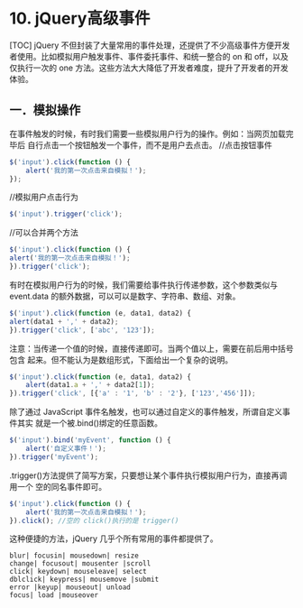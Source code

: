 # 10. jQuery高级事件
[TOC]
jQuery 不但封装了大量常用的事件处理，还提供了不少高级事件方便开发者使用。比如模拟用户触发事件、事件委托事件、和统一整合的 on 和 off，以及仅执行一次的 one 方法。这些方法大大降低了开发者难度，提升了开发者的开发体验。
## 一．模拟操作
在事件触发的时候，有时我们需要一些模拟用户行为的操作。例如：当网页加载完毕后
自行点击一个按钮触发一个事件，而不是用户去点击。
//点击按钮事件
```javascript
$('input').click(function () {
    alert('我的第一次点击来自模拟！');
});
```
//模拟用户点击行为
```javascript
$('input').trigger('click');
```
//可以合并两个方法
```javascript
$('input').click(function () {
alert('我的第一次点击来自模拟！');
}).trigger('click');
```
有时在模拟用户行为的时候，我们需要给事件执行传递参数，这个参数类似与 event.data
的额外数据，可以可以是数字、字符串、数组、对象。
```javascript
$('input').click(function (e, data1, data2) {
alert(data1 + ',' + data2);
}).trigger('click', ['abc', '123']);
```
注意：当传递一个值的时候，直接传递即可。当两个值以上，需要在前后用中括号包含
起来。但不能认为是数组形式，下面给出一个复杂的说明。
```javascript
$('input').click(function (e, data1, data2) {
    alert(data1.a + ',' + data2[1]);
}).trigger('click', [{'a' : '1', 'b' : '2'}, ['123','456']]);
```
除了通过 JavaScript 事件名触发，也可以通过自定义的事件触发，所谓自定义事件其实
就是一个被.bind()绑定的任意函数。
```javascript
$('input').bind('myEvent', function () {
    alert('自定义事件！');
}).trigger('myEvent');
```
.trigger()方法提供了简写方案，只要想让某个事件执行模拟用户行为，直接再调用一个
空的同名事件即可。
```javascript
$('input').click(function () {
    alert('我的第一次点击来自模拟！');
}).click(); //空的 click()执行的是 trigger()
```
这种便捷的方法，jQuery 几乎个所有常用的事件都提供了。
```table
blur| focusin| mousedown| resize
change| focusout| mousenter |scroll
click| keydown| mouseleave| select
dblclick| keypress| mousemove |submit
error |keyup| mouseout| unload
focus| load |mouseover
```

